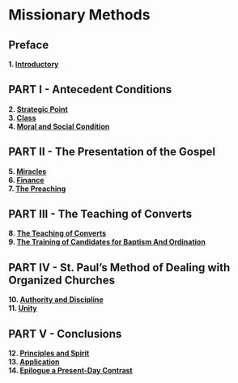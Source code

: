 # Missionary Methods

## Preface
**1. [Introductory]()**

## PART I - Antecedent Conditions
**2. [Strategic Point]()**  
**3. [Class]()**  
**4. [Moral and Social Condition]()**

## PART II - The Presentation of the Gospel
**5. [Miracles]()**  
**6. [Finance]()**  
**7. [The Preaching](chapter07.html)**

## PART III - The Teaching of Converts
**8. [The Teaching of Converts](chapter08.html)**  
**9. [The Training of Candidates for Baptism And Ordination](chapter09.md)**

## PART IV - St. Paul’s Method of Dealing  with Organized Churches
**10. [Authority and Discipline](chapter10.html)**  
**11. [Unity](chapter11.html)**

## PART V - Conclusions
**12. [Principles and Spirit]()**  
**13. [Application]()**  
**14. [Epilogue a Present-Day Contrast]()**
